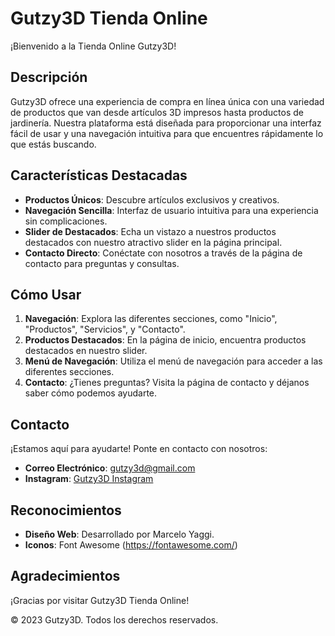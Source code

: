 # Gutzy3D Tienda Online

¡Bienvenido a la Tienda Online Gutzy3D!

## Descripción

Gutzy3D ofrece una experiencia de compra en línea única con una variedad de productos que van desde artículos 3D impresos hasta productos de jardinería. Nuestra plataforma está diseñada para proporcionar una interfaz fácil de usar y una navegación intuitiva para que encuentres rápidamente lo que estás buscando.

## Características Destacadas

- **Productos Únicos**: Descubre artículos exclusivos y creativos.
- **Navegación Sencilla**: Interfaz de usuario intuitiva para una experiencia sin complicaciones.
- **Slider de Destacados**: Echa un vistazo a nuestros productos destacados con nuestro atractivo slider en la página principal.
- **Contacto Directo**: Conéctate con nosotros a través de la página de contacto para preguntas y consultas.

## Cómo Usar

1. **Navegación**: Explora las diferentes secciones, como "Inicio", "Productos", "Servicios", y "Contacto".
2. **Productos Destacados**: En la página de inicio, encuentra productos destacados en nuestro slider.
3. **Menú de Navegación**: Utiliza el menú de navegación para acceder a las diferentes secciones.
4. **Contacto**: ¿Tienes preguntas? Visita la página de contacto y déjanos saber cómo podemos ayudarte.

## Contacto

¡Estamos aquí para ayudarte! Ponte en contacto con nosotros:

- **Correo Electrónico**: gutzy3d@gmail.com
- **Instagram**: [Gutzy3D Instagram](https://www.instagram.com/gutzy3d)

## Reconocimientos

- **Diseño Web**: Desarrollado por Marcelo Yaggi.
- **Iconos**: Font Awesome (https://fontawesome.com/)

## Agradecimientos

¡Gracias por visitar Gutzy3D Tienda Online!

&copy; 2023 Gutzy3D. Todos los derechos reservados.
